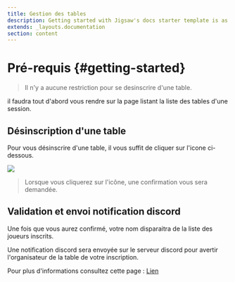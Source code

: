 ```yaml
---
title: Gestion des tables
description: Getting started with Jigsaw's docs starter template is as easy as 1, 2, 3.
extends: _layouts.documentation
section: content
---
```

# Pré-requis {#getting-started}

> Il n'y a aucune restriction pour se desinscrire d'une table.

il faudra tout d'abord vous rendre sur la page listant la liste des tables d'une session.

## Désinscription d'une table

Pour vous désinscrire d'une table, il vous suffit de cliquer sur l'icone ci-dessous.

<img class="w-16 block m-auto" src="/assets/img/delete-user.png" />

> Lorsque vous cliquerez sur l'icône, une confirmation vous sera demandée.

## Validation et envoi notification discord

Une fois que vous aurez confirmé, votre nom disparaitra de la liste des joueurs inscrits.

Une notification discord sera envoyée sur le serveur discord pour avertir l'organisateur de la table de votre inscription.

Pour plus d'informations consultez cette page : [Lien](/docs/notifications/user-registration)
